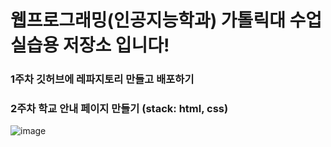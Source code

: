 # 웹프로그래밍(인공지능학과) 가톨릭대 수업 실습용 저장소 입니다!
### 1주차 깃허브에 레파지토리 만들고 배포하기  
### 2주차 학교 안내 페이지 만들기 (stack: html, css)
![image](https://github.com/youngjin-korea/webProgramming/assets/101031079/8e7c129c-8f12-402a-a455-7865043e3b4a)

